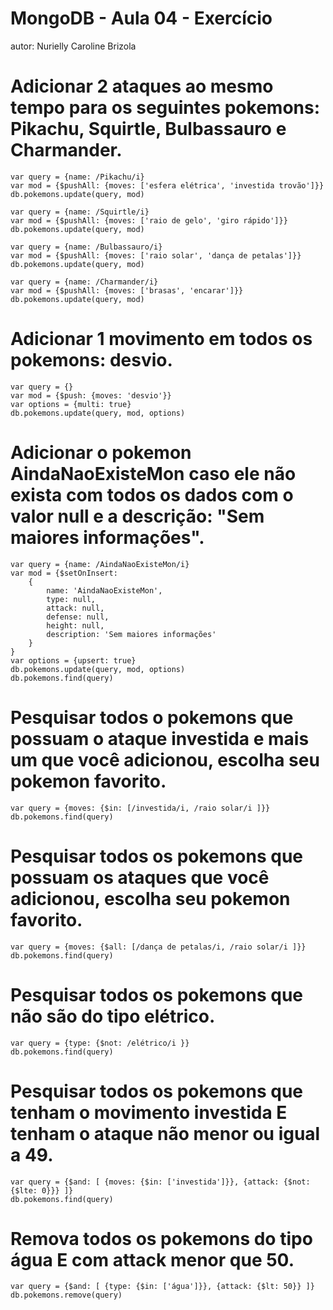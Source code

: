 # MongoDB - Aula 04 - Exercício
autor: Nurielly Caroline Brizola


# Adicionar 2 ataques ao mesmo tempo para os seguintes pokemons: Pikachu, Squirtle, Bulbassauro e Charmander.
```
var query = {name: /Pikachu/i}
var mod = {$pushAll: {moves: ['esfera elétrica', 'investida trovão']}}
db.pokemons.update(query, mod)

var query = {name: /Squirtle/i}
var mod = {$pushAll: {moves: ['raio de gelo', 'giro rápido']}}
db.pokemons.update(query, mod)

var query = {name: /Bulbassauro/i}
var mod = {$pushAll: {moves: ['raio solar', 'dança de petalas']}}
db.pokemons.update(query, mod)

var query = {name: /Charmander/i}
var mod = {$pushAll: {moves: ['brasas', 'encarar']}}
db.pokemons.update(query, mod)
```

# Adicionar 1 movimento em todos os pokemons: desvio.
```
var query = {}
var mod = {$push: {moves: 'desvio'}}
var options = {multi: true}
db.pokemons.update(query, mod, options)
```

# Adicionar o pokemon AindaNaoExisteMon caso ele não exista com todos os dados com o valor null e a descrição: "Sem maiores informações".
```
var query = {name: /AindaNaoExisteMon/i}
var mod = {$setOnInsert: 
    {
        name: 'AindaNaoExisteMon', 
        type: null,
        attack: null, 
        defense: null, 
        height: null, 
        description: 'Sem maiores informações'
    }
}
var options = {upsert: true}
db.pokemons.update(query, mod, options)
db.pokemons.find(query)
```

# Pesquisar todos o pokemons que possuam o ataque investida e mais um que você adicionou, escolha seu pokemon favorito.
```
var query = {moves: {$in: [/investida/i, /raio solar/i ]}}
db.pokemons.find(query)
```

# Pesquisar todos os pokemons que possuam os ataques que você adicionou, escolha seu pokemon favorito.
```
var query = {moves: {$all: [/dança de petalas/i, /raio solar/i ]}}
db.pokemons.find(query)
```

# Pesquisar todos os pokemons que não são do tipo elétrico.
```
var query = {type: {$not: /elétrico/i }}
db.pokemons.find(query)
```

# Pesquisar todos os pokemons que tenham o movimento investida E tenham o ataque não menor ou igual a 49.
```
var query = {$and: [ {moves: {$in: ['investida']}}, {attack: {$not: {$lte: 0}}} ]}
db.pokemons.find(query)
```

# Remova todos os pokemons do tipo água E com attack menor que 50.
```
var query = {$and: [ {type: {$in: ['água']}}, {attack: {$lt: 50}} ]}
db.pokemons.remove(query)
```